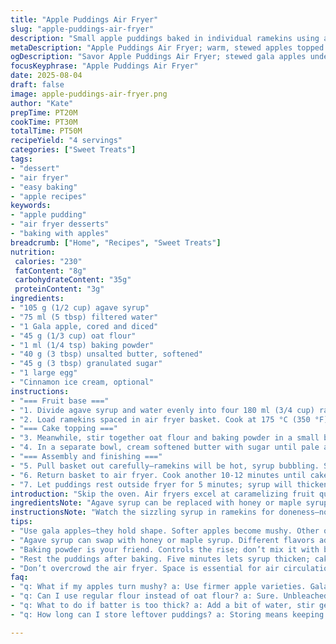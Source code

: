 ```yaml
---
title: "Apple Puddings Air Fryer"
slug: "apple-puddings-air-fryer"
description: "Small apple puddings baked in individual ramekins using an air fryer; fruit stewed first, topped with a quick cake batter. Uses gala apples for sweetness, agave syrup instead of brown sugar, and oat flour for texture. Modified baking times and ingredient amounts to suit air fryer capacities. A warm, slightly rustic dessert, served with cinnamon ice cream or whipped cream for contrast. Highlights controlled caramelization of apples and tender crumb on top. Efficient, compact method to get a comforting dessert with minimal cleanup."
metaDescription: "Apple Puddings Air Fryer; warm, stewed apples topped with quick cake batter."
ogDescription: "Savor Apple Puddings Air Fryer; stewed gala apples under a golden cake crust."
focusKeyphrase: "Apple Puddings Air Fryer"
date: 2025-08-04
draft: false
image: apple-puddings-air-fryer.png
author: "Kate"
prepTime: PT20M
cookTime: PT30M
totalTime: PT50M
recipeYield: "4 servings"
categories: ["Sweet Treats"]
tags:
- "dessert"
- "air fryer"
- "easy baking"
- "apple recipes"
keywords:
- "apple pudding"
- "air fryer desserts"
- "baking with apples"
breadcrumb: ["Home", "Recipes", "Sweet Treats"]
nutrition: 
 calories: "230"
 fatContent: "8g"
 carbohydrateContent: "35g"
 proteinContent: "3g"
ingredients:
- "105 g (1/2 cup) agave syrup"
- "75 ml (5 tbsp) filtered water"
- "1 Gala apple, cored and diced"
- "45 g (1/3 cup) oat flour"
- "1 ml (1/4 tsp) baking powder"
- "40 g (3 tbsp) unsalted butter, softened"
- "45 g (3 tbsp) granulated sugar"
- "1 large egg"
- "Cinnamon ice cream, optional"
instructions:
- "=== Fruit base ==="
- "1. Divide agave syrup and water evenly into four 180 ml (3/4 cup) ramekins. Add diced Gala apple chunks to each, about the same amount per dish. Expect some syrup bubbling and apple softening—listen for gentle sizzling as it heats up."
- "2. Load ramekins spaced in air fryer basket. Cook at 175 °C (350 °F) for approximately 10 minutes. Watch for the liquid to reduce into a syrupy glaze; apples should be soft but still hold shape. Avoid overcooking; they should jiggle slightly when nudged."
- "=== Cake topping ==="
- "3. Meanwhile, stir together oat flour and baking powder in a small bowl. No lumps; breaks up the mix evenly."
- "4. In a separate bowl, cream softened butter with sugar until pale and fluffy. Incorporate egg thoroughly, mix gently but completely. Fold flour mixture carefully into wet ingredients; batter will be thick but spreadable."
- "=== Assembly and finishing ==="
- "5. Pull basket out carefully—ramekins will be hot, syrup bubbling. Spread cake batter in an even layer over the warm fruit in each ramekin."
- "6. Return basket to air fryer. Cook another 10-12 minutes until cake topping looks golden and springs back lightly when pressed. Insert a toothpick near center to check: should come out mostly clean, no raw batter. Top crust will firm, edges caramelizing slightly."
- "7. Let puddings rest outside fryer for 5 minutes; syrup will thicken further. Apples will deepen in flavor, cake texture sets perfectly. Serve warm with cinnamon ice cream or whipped cream. The contrast of temperatures enhances each bite."
introduction: "Skip the oven. Air fryers excel at caramelizing fruit quickly without drying—small ramekins perfect for portion control. Apples stew softly in syrup, building a glossy base, before a tender cake layer sits on top. Gala apples bring natural sweetness and keep texture intact without mushiness common from softer varieties. Agave syrup replaces brown sugar, giving a mild floral note and preventing graininess in syrup. Oat flour swapped for all-purpose for chew and subtle nuttiness, plus gluten-light properties. The balance plays between syrupy fruit with a gently golden crust; each bite hits before cream melts slowly alongside. Adjust time based on your air fryer model’s hot spots. You'll notice syrup bubbling vigorously at first, then calming—signals to pull ramekins. The batter sets as it bakes, edges crisping slightly. You want a bit of spring back on top—a sign it’s done."
ingredientsNote: "Agave syrup can be replaced with honey or maple syrup for different sweetness nuances; brown sugar tends to crystallize more in the fruit stage, so avoid it here. Water amount is to thin syrup just enough for bubbling without scorching. Gala apples hold up well but Pink Lady or Honeycrisp work too; softer apples risk turning to mush. Oat flour adds chew and slight nuttiness, but unbleached all-purpose flour is fine—just don’t substitute cake flour as structure weakens. Baking powder here controls lift in topping, baking soda was replaced due to acid balance change from ingredient swaps. Butter is key for tenderness; softened means easier to cream thoroughly, avoid melting. Egg binds batter, don't substitute with flax or applesauce here unless altering texture expectations. Ramekins should be uniform size for even cooking. Have extra water or syrup to spoon in if drying happens—hot air fryers vary."
instructionsNote: "Watch the sizzling syrup in ramekins for doneness—not just time. If bubbling slows and fruit looks glossy, ready for batter. Sometimes air fryer models differ: adjust temp by ±5°C to avoid over-browning top—too hot burns edges before center cooks. Use a small offset spatula to gently spread batter, try not to disturb fruit. Cake batter is thick but fluid enough to cover evenly. Post-bake rest is crucial—allows syrup to thicken and cake to finish setting. Resistance when pressing cake top is a tactile clue it’s done. If toothpick comes out gummy, cook 2-3 minutes more, re-check often. Serving hot preserves contrast, but warm works too. Cold puddings lose charm; reheating risks toughening cake. If batter falls flat, review butter softness and mixing time—too cold butter yields dense crust. Keep ramekins spaced for air circulation; overcrowding leads to uneven cooking. Cleaning note: warm syrup residue sticks; rinse ramekins quickly after use. Simple tweaks make this flexible for seasonal fruits or alternative toppings."
tips:
- "Use gala apples—they hold shape. Softer apples become mushy. Other options like Pink Lady or Honeycrisp work too. Just avoid overcooking; syrup bubbling helps gauge doneness."
- "Agave syrup can swap with honey or maple syrup. Different flavors add depth. Keep the water in the mix—it thins syrup without scorching. Precise balance is key in the air fryer."
- "Baking powder is your friend. Controls the rise; don’t mix it with baking soda. Check the consistency. Too thick? Add a splash of water. Just a little. Watch textures closely."
- "Rest the puddings after baking. Five minutes lets syrup thicken; cake sets evenly. If syrup evaporates, spoon extra in. Watch for bubbling, slowing down means it’s time for batter."
- "Don’t overcrowd the air fryer. Space is essential for air circulation. More room means even cooking. Hot spots vary; adjust temp by ±5°C if browning too much. Test with toothpick."
faq:
- "q: What if my apples turn mushy? a: Use firmer apple varieties. Gala works well. Don’t overbake; monitor syrup bubbling for doneness. Perfect texture matters."
- "q: Can I use regular flour instead of oat flour? a: Sure. Unbleached all-purpose works, just keep the chewiness of oat flour in consideration. Avoid cake flour here; it weakens structure."
- "q: What to do if batter is too thick? a: Add a bit of water, stir gently. Not too much! Aim for spreadable consistency without losing density. Check texture before spreading."
- "q: How long can I store leftover puddings? a: Storing means keeping warm; cold ruins texture. If reheating, use low heat to avoid toughening cake layer. Not ideal, but possible."

---
```

